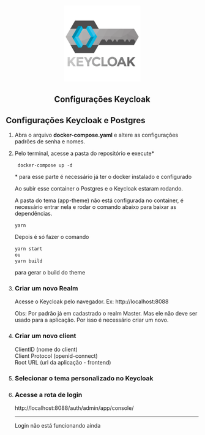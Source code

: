 <h3 align="center">
<img alt="dev" width="200px" src=".github/keycloak-logo.png" />
</h3>
<h2 align="center">
  Configurações Keycloak
</h2>

## Configurações Keycloak e Postgres

1. Abra o arquivo **docker-compose.yaml** e altere as configurações padrões de senha e nomes.

2. Pelo terminal, acesse a pasta do repositório e execute\*

   ```
    docker-compose up -d
   ```

   \* para esse parte é necessário já ter o docker instalado e configurado

   Ao subir esse container o Postgres e o Keycloak estaram rodando.

   A pasta do tema (app-theme) não está configurada no container, é necessário entrar nela e rodar o comando abaixo para baixar as dependências.

   ```
   yarn
   ```

   Depois é só fazer o comando

   ```
   yarn start
   ou
   yarn build
   ```

   para gerar o build do theme

3. ### Criar um novo Realm

   Acesse o Keycloak pelo navegador. Ex: http://localhost:8088

   Obs: Por padrão já em cadastrado o realm Master. Mas ele não deve ser usado para a aplicação. Por isso é necessário criar um novo.

4. ### Criar um novo client

   ClientID (nome do client)<br>
   Client Protocol (openid-connect)<br>
   Root URL (url da aplicação - frontend)<br>

5. ### Selecionar o tema personalizado no Keycloak

6. ### Acesse a rota de login

   http://localhost:8088/auth/admin/app/console/

   ***

   Login não está funcionando ainda
